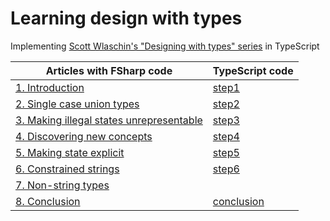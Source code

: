 # Learning design with types

Implementing [Scott Wlaschin's "Designing with types" series](https://fsharpforfunandprofit.com/series/designing-with-types/) in TypeScript

Articles with FSharp code | TypeScript code
------------------------- | --------
[1. Introduction](https://fsharpforfunandprofit.com/posts/designing-with-types-intro/) | [step1](src/step1/)
[2. Single case union types](https://fsharpforfunandprofit.com/posts/designing-with-types-single-case-dus/) | [step2](src/step2/)
[3. Making illegal states unrepresentable](https://fsharpforfunandprofit.com/posts/designing-with-types-making-illegal-states-unrepresentable/) | [step3](src/step3/)
[4. Discovering new concepts](https://fsharpforfunandprofit.com/posts/designing-with-types-discovering-the-domain/) | [step4](src/step4/)
[5. Making state explicit](https://fsharpforfunandprofit.com/posts/designing-with-types-representing-states/) | [step5](src/step5/)
[6. Constrained strings](https://fsharpforfunandprofit.com/posts/designing-with-types-more-semantic-types/) | [step6](src/step6/)
[7. Non-string types](https://fsharpforfunandprofit.com/posts/designing-with-types-non-strings/) | 
[8. Conclusion](https://fsharpforfunandprofit.com/posts/designing-with-types-conclusion/) | [conclusion](src/conclusion/)
